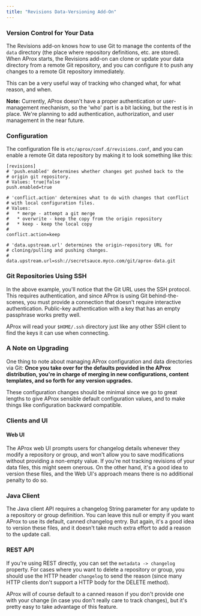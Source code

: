 ```yaml
---
title: "Revisions Data-Versioning Add-On"
---
```


### Version Control for Your Data

The Revisions add-on knows how to use Git to manage the contents of the `data` directory (the place where repository definitions, etc. are stored). When AProx starts, the Revisions add-on can clone or update your data directory from a remote Git repository, and you can configure it to push any changes to a remote Git repository immediately.

This can be a very useful way of tracking who changed what, for what reason, and when.

**Note:** Currently, AProx doesn't have a proper authentication or user-management mechanism, so the 'who' part is a bit lacking, but the rest is in place. We're planning to add authentication, authorization, and user management in the near future.

### Configuration

The configuration file is `etc/aprox/conf.d/revisions.conf`, and you can enable a remote Git data repository by making it to look something like this:

    [revisions]
    # 'push.enabled' determines whether changes get pushed back to the 
    # origin git repository.
    # Values: true|false
    push.enabled=true
    
    # 'conflict.action' determines what to do with changes that conflict 
    # with local configuration files.
    # Values:
    #   * merge - attempt a git merge
    #   * overwrite - keep the copy from the origin repository
    #   * keep - keep the local copy
    #
    conflict.action=keep
    
    # 'data.upstream.url' determines the origin-repository URL for 
    # cloning/pulling and pushing changes.
    #
    data.upstream.url=ssh://secretsauce.myco.com/git/aprox-data.git

### Git Repositories Using SSH

In the above example, you'll notice that the Git URL uses the SSH protocol. This requires authentication, and since AProx is using Git behind-the-scenes, you must provide a connection that doesn't require interactive authentication. Public-key authentication with a key that has an empty passphrase works pretty well. 

AProx will read your `$HOME/.ssh` directory just like any other SSH client to find the keys it can use when connecting.

### A Note on Upgrading

One thing to note about managing AProx configuration and data directories via Git: **Once you take over for the defaults provided in the AProx distribution, you're in charge of merging in new configurations, content templates, and so forth for any version upgrades.**

These configuration changes should be minimal since we go to great lengths to give AProx sensible default configuration values, and to make things like configuration backward compatible.

### Clients and UI

#### Web UI

The AProx web UI prompts users for changelog details whenever they modify a repository or group, and won't allow you to save modifications without providing a non-empty value. If you're not tracking revisions of your data files, this might seem onerous. On the other hand, it's a good idea to version these files, and the Web UI's approach means there is no additional penalty to do so.

### Java Client

The Java client API requires a changelog String parameter for any update to a repository or group definition. You can leave this null or empty if you want AProx to use its default, canned changelog entry. But again, it's a good idea to version these files, and it doesn't take much extra effort to add a reason to the update call. 

### REST API

If you're using REST directly, you can set the `metadata -> changelog` property. For cases where you want to delete a repository or group, you should use the HTTP header `changelog` to send the reason (since many HTTP clients don't support a HTTP body for the DELETE method).

AProx will of course default to a canned reason if you don't provide one with your change (in case you don't really care to track changes), but it's pretty easy to take advantage of this feature.

